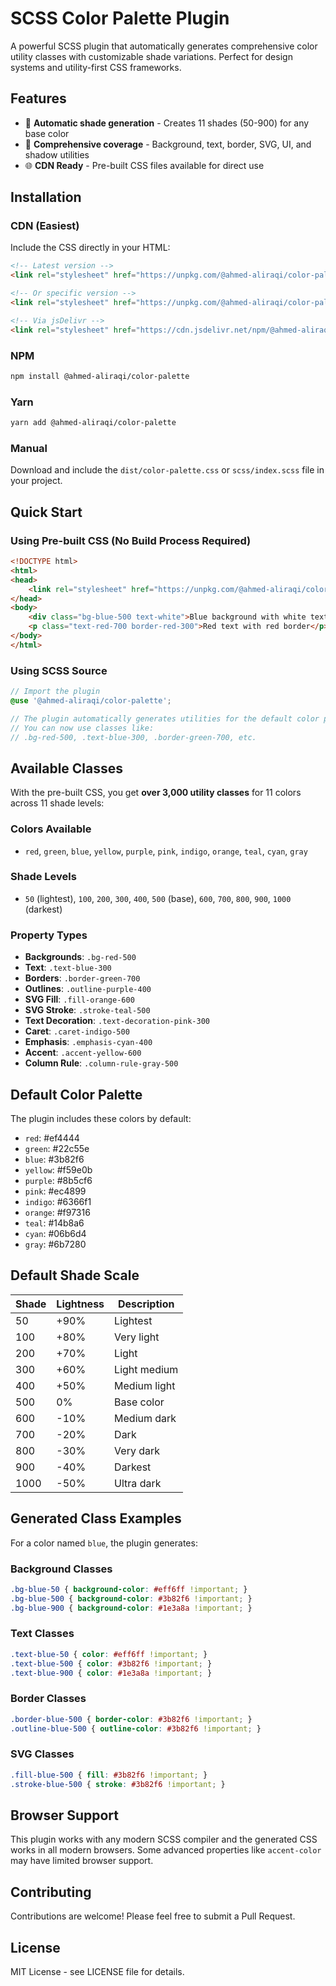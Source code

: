 # SCSS Color Palette Plugin

A powerful SCSS plugin that automatically generates comprehensive color utility classes with customizable shade variations. Perfect for design systems and utility-first CSS frameworks.

## Features

- 🎨 **Automatic shade generation** - Creates 11 shades (50-900) for any base color
- 🎯 **Comprehensive coverage** - Background, text, border, SVG, UI, and shadow utilities
- 🌐 **CDN Ready** - Pre-built CSS files available for direct use

## Installation

### CDN (Easiest)
Include the CSS directly in your HTML:

```html
<!-- Latest version -->
<link rel="stylesheet" href="https://unpkg.com/@ahmed-aliraqi/color-palette@latest/dist/color-palette.min.css">

<!-- Or specific version -->
<link rel="stylesheet" href="https://unpkg.com/@ahmed-aliraqi/color-palette@1.0.3/dist/color-palette.min.css">

<!-- Via jsDelivr -->
<link rel="stylesheet" href="https://cdn.jsdelivr.net/npm/@ahmed-aliraqi/color-palette@latest/dist/color-palette.min.css">
```

### NPM
```bash
npm install @ahmed-aliraqi/color-palette
```

### Yarn
```bash
yarn add @ahmed-aliraqi/color-palette
```

### Manual
Download and include the `dist/color-palette.css` or `scss/index.scss` file in your project.

## Quick Start

### Using Pre-built CSS (No Build Process Required)
```html
<!DOCTYPE html>
<html>
<head>
    <link rel="stylesheet" href="https://unpkg.com/@ahmed-aliraqi/color-palette@latest/dist/color-palette.min.css">
</head>
<body>
    <div class="bg-blue-500 text-white">Blue background with white text</div>
    <p class="text-red-700 border-red-300">Red text with red border</p>
</body>
</html>
```

### Using SCSS Source
```scss
// Import the plugin
@use '@ahmed-aliraqi/color-palette';

// The plugin automatically generates utilities for the default color palette
// You can now use classes like:
// .bg-red-500, .text-blue-300, .border-green-700, etc.
```

## Available Classes

With the pre-built CSS, you get **over 3,000 utility classes** for 11 colors across 11 shade levels:

### Colors Available
- `red`, `green`, `blue`, `yellow`, `purple`, `pink`, `indigo`, `orange`, `teal`, `cyan`, `gray`

### Shade Levels
- `50` (lightest), `100`, `200`, `300`, `400`, `500` (base), `600`, `700`, `800`, `900`, `1000` (darkest)

### Property Types
- **Backgrounds**: `.bg-red-500`
- **Text**: `.text-blue-300`
- **Borders**: `.border-green-700`
- **Outlines**: `.outline-purple-400`
- **SVG Fill**: `.fill-orange-600`
- **SVG Stroke**: `.stroke-teal-500`
- **Text Decoration**: `.text-decoration-pink-300`
- **Caret**: `.caret-indigo-500`
- **Emphasis**: `.emphasis-cyan-400`
- **Accent**: `.accent-yellow-600`
- **Column Rule**: `.column-rule-gray-500`

## Default Color Palette

The plugin includes these colors by default:

- `red`: #ef4444
- `green`: #22c55e
- `blue`: #3b82f6
- `yellow`: #f59e0b
- `purple`: #8b5cf6
- `pink`: #ec4899
- `indigo`: #6366f1
- `orange`: #f97316
- `teal`: #14b8a6
- `cyan`: #06b6d4
- `gray`: #6b7280

## Default Shade Scale

| Shade | Lightness | Description |
|-------|-----------|-------------|
| 50 | +90% | Lightest |
| 100 | +80% | Very light |
| 200 | +70% | Light |
| 300 | +60% | Light medium |
| 400 | +50% | Medium light |
| 500 | 0% | Base color |
| 600 | -10% | Medium dark |
| 700 | -20% | Dark |
| 800 | -30% | Very dark |
| 900 | -40% | Darkest |
| 1000 | -50% | Ultra dark |

## Generated Class Examples

For a color named `blue`, the plugin generates:

### Background Classes
```css
.bg-blue-50 { background-color: #eff6ff !important; }
.bg-blue-500 { background-color: #3b82f6 !important; }
.bg-blue-900 { background-color: #1e3a8a !important; }
```

### Text Classes
```css
.text-blue-50 { color: #eff6ff !important; }
.text-blue-500 { color: #3b82f6 !important; }
.text-blue-900 { color: #1e3a8a !important; }
```

### Border Classes
```css
.border-blue-500 { border-color: #3b82f6 !important; }
.outline-blue-500 { outline-color: #3b82f6 !important; }
```

### SVG Classes
```css
.fill-blue-500 { fill: #3b82f6 !important; }
.stroke-blue-500 { stroke: #3b82f6 !important; }
```

## Browser Support

This plugin works with any modern SCSS compiler and the generated CSS works in all modern browsers. Some advanced properties like `accent-color` may have limited browser support.

## Contributing

Contributions are welcome! Please feel free to submit a Pull Request.

## License

MIT License - see LICENSE file for details.
